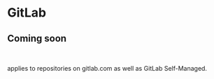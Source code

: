 # GitLab

## Coming soon

&nbsp;

applies to repositories on gitlab.com as well as GitLab Self-Managed.
